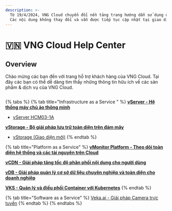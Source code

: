 ```yaml
---
description: >-
  Từ 19/4/2024, VNG Cloud chuyển đổi nền tảng trang hướng dẫn sử dụng dịch vụ.
  Các nội dung không thay đổi và vẫn được tiếp tục cập nhật tại giao diện mới.
---
```


# 🇻🇳 VNG Cloud Help Center

## Overview

Chào mừng các bạn đến với trang hỗ trợ khách hàng của VNG Cloud. Tại đây các bạn có thể dễ dàng tìm thấy những thông tin hữu ích về các sản phẩm & dịch vụ của VNG Cloud.



<figure><img src=".gitbook/assets/315615519_2319394748222909_5836880168315857009_n.jpg" alt=""><figcaption></figcaption></figure>



{% tabs %}
{% tab title="Infrastructure as a Service " %}
[**vServer - Hệ thống máy chủ ảo thông minh**](broken-reference)

* [vServer HCM03-1A](broken-reference)

[**vStorage - Bộ giải pháp lưu trữ toàn diện trên đám mây**](vstorage/)

* [vStorage (Giao diện mới)](vstorage/)
{% endtab %}

{% tab title="Platform as a Service" %}
[**vMonitor Platform - Theo dõi toàn diện hệ thống và các tài nguyên trên Cloud**](vmonitor/)

[**vCDN - Giải pháp tăng tốc độ phân phối nội dung cho người dùng**](vcdn/)

[**vDB - Giải pháp quản lý cơ sở dữ liệu chuyên nghiệp và toàn diện cho doanh nghiệp**](vdb/)

[**VKS - Quản lý và điều phối Container với Kubernetes**](vks/)
{% endtab %}

{% tab title="Software as a Service" %}
[Veka.ai - Giải pháp Camera trực tuyến](https://help.vcloudcam.vn/#/support-center)
{% endtab %}
{% endtabs %}

